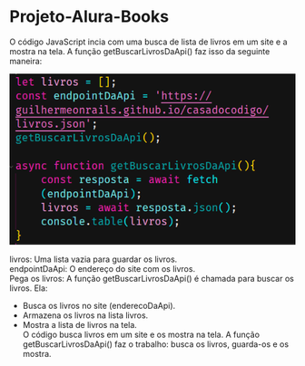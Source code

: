 # Projeto-Alura-Books

O código JavaScript incia com uma busca de lista de livros em um site e a mostra na tela. A função getBuscarLivrosDaApi() faz isso da seguinte maneira:
<div align="center">
    <img src="imagens/exemplo.png" alt="Tabela de Alunos">
</div>

livros: Uma lista vazia para guardar os livros.<br>
endpointDaApi: O endereço do site com os livros.<br>
Pega os livros: A função getBuscarLivrosDaApi() é chamada para buscar os livros. Ela:<br>
  - Busca os livros no site (enderecoDaApi).<br>
  - Armazena os livros na lista livros.<br>
  - Mostra a lista de livros na tela.<br>
O código busca livros em um site e os mostra na tela. A função getBuscarLivrosDaApi() faz o trabalho: busca os livros, guarda-os e os mostra.
